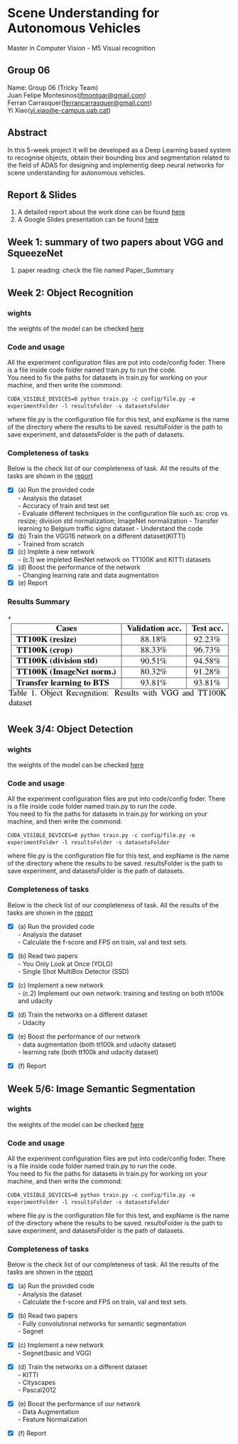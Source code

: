 # Scene Understanding for Autonomous Vehicles
Master in Computer Vision - M5 Visual recognition

## Group 06
Name: Group 06 (Tricky Team)  
Juan Felipe Montesinos(jfmontgar@gmail.com)  
Ferran Carrasquer(ferrancarrasquer@gmail.com)  
Yi Xiao(yi.xiao@e-campus.uab.cat)  

## Abstract   
In this 5-week project it will be developed as a Deep Learning based system to recognise objects, obtain their bounding box and segmentation related to the field of ADAS for designing and implementig deep neural networks for scene understanding for autonomous vehicles.  

## Report & Slides
1. A detailed report about the work done can be found [here](https://www.overleaf.com/14201045nbngtjzxgtrc)
2. A Google Slides presentation can be found [here](https://docs.google.com/presentation/d/1o2RH6WHfbfyuQad9ZDE3kQ5-N749o_uBFhq0lSWSTsE/edit?usp=sharing)


## Week 1: summary of two papers about VGG and SqueezeNet
1. paper reading: check the file named Paper_Summary
   
   
## Week 2: Object Recognition
### wights  
the weights of the model can be checked [here](https://drive.google.com/drive/folders/1xRXmhrm1Ng86Y3ANa_N83xyltfwZU_IP?usp=sharing)  

### Code and usage  
All the experiment configuration files are put into code/config foder. There is a file inside code folder named train.py  to run the code.  
You need to fix the paths for datasets in train.py for working on your machine, and then write the commond:
```
CUDA_VISIBLE_DEVICES=0 python train.py -c config/file.py -e experimentFolder -l resultsFolder -s datasetsFolder

```
where file.py is the configuration file for this test, and expName is the name of the directory where the results to be saved. resultsFolder is the path to save experiment, and datasetsFolder is the path of datasets.  

### Completeness of tasks
Below is the check list of our completeness of task. All the results of the tasks are shown in the [report](https://www.overleaf.com/14201045nbngtjzxgtrc)  
- [x] (a) Run the provided code  
          - Analysis the dataset  
          - Accuracy of train and test set  
          - Evaluate different techniques in the configuration file such as: crop vs. resize; division std normalization; ImageNet normalization
          - Transfer learning to Belgium traffic signs dataset 
          - Understand the code  
- [x] (b) Train the VGG16 network on a different dataset(KITTI)  
          - Trained from scratch 
- [x] (c) Implete a new network     
          - (c.1) we impleted ResNet network on TT100K and KITTI datasets 
- [x] (d) Boost the performance of the network  
          - Changing learning rate and data augmentation
- [x] (e) Report

### Results Summary
+![](results/1.1.png)

## Week 3/4: Object Detection
### wights  
the weights of the model can be checked [here](https://drive.google.com/drive/folders/1Aw_FuOW_3VCYB5EoUSkCgMnOJGOtmCvN)  

### Code and usage  
All the experiment configuration files are put into code/config foder. There is a file inside code folder named train.py  to run the code.  
You need to fix the paths for datasets in train.py for working on your machine, and then write the commond:
```
CUDA_VISIBLE_DEVICES=0 python train.py -c config/file.py -e experimentFolder -l resultsFolder -s datasetsFolder

```
where file.py is the configuration file for this test, and expName is the name of the directory where the results to be saved. resultsFolder is the path to save experiment, and datasetsFolder is the path of datasets.  

### Completeness of tasks
Below is the check list of our completeness of task. All the results of the tasks are shown in the [report](https://www.overleaf.com/14201045nbngtjzxgtrc)  
- [x] (a) Run the provided code  
          - Analysis the dataset  
          - Calculate the f-score and FPS on train, val and test sets.
- [x] (b) Read two papers   
          - You Only Look at Once (YOLO)  
          - Single Shot MultiBox Detector (SSD)  
- [x] (c) Implement a new network           
          - (c.2) Implement our own network: training and testing on both tt100k and udacity    
- [x] (d) Train the networks on a different dataset  
          - Udacity  
- [x] (e) Boost the performance of our network  
          - data augmentation (both tt100k and udacity dataset)  
          - learning rate (both tt100k and udacity dataset)    
- [x] (f) Report  


## Week 5/6: Image Semantic Segmentation  
### wights  
the weights of the model can be checked [here](https://drive.google.com/drive/folders/1honFLzx-pXc6eClIu2-kfTtvX_82nUcC)  

### Code and usage  
All the experiment configuration files are put into code/config foder. There is a file inside code folder named train.py  to run the code.  
You need to fix the paths for datasets in train.py for working on your machine, and then write the commond:
```
CUDA_VISIBLE_DEVICES=0 python train.py -c config/file.py -e experimentFolder -l resultsFolder -s datasetsFolder

```
where file.py is the configuration file for this test, and expName is the name of the directory where the results to be saved. resultsFolder is the path to save experiment, and datasetsFolder is the path of datasets.  

### Completeness of tasks
Below is the check list of our completeness of task. All the results of the tasks are shown in the [report](https://www.overleaf.com/14201045nbngtjzxgtrc)  
- [x] (a) Run the provided code  
          - Analysis the dataset  
          - Calculate the f-score and FPS on train, val and test sets.
- [x] (b) Read two papers   
          - Fully convolutional networks for semantic segmentation    
          - Segnet         
- [x] (c) Implement a new network      
          - Segnet(basic and VGG)             
- [x] (d) Train the networks on a different dataset  
          - KITTI   
          - Cityscapes   
          - Pascal2012     
- [x] (e) Boost the performance of our network  
          - Data Augmentation      
          - Feature Normalization         
- [x] (f) Report  


